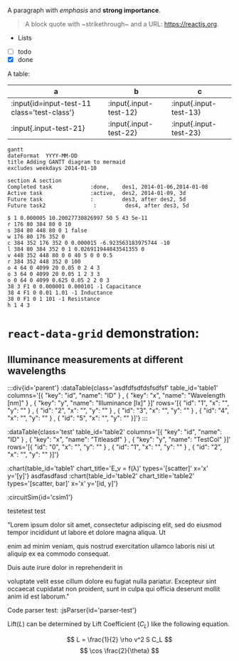 A paragraph with *emphasis* and **strong importance**.
> A block quote with ~strikethrough~ and a URL: https://reactjs.org.
* Lists
* [ ] todo
* [x] done

A table:

|                a                            |        b               |       c                |
|                -                            |        -               |       -                |
| :input{id=input-test-11 class='test-class'} | :input{.input-test-12} | :input{.input-test-13} |
| :input{.input-test-21}                      | :input{.input-test-22} | :input{.input-test-23} |


```mermaid
gantt
dateFormat  YYYY-MM-DD
title Adding GANTT diagram to mermaid
excludes weekdays 2014-01-10

section A section
Completed task            :done,    des1, 2014-01-06,2014-01-08
Active task               :active,  des2, 2014-01-09, 3d
Future task               :         des3, after des2, 5d
Future task2               :         des4, after des3, 5d
```

```falstad
$ 1 0.000005 10.20027730826997 50 5 43 5e-11
r 176 80 384 80 0 10
s 384 80 448 80 0 1 false
w 176 80 176 352 0
c 384 352 176 352 0 0.000015 -6.923563183975744 -10
l 384 80 384 352 0 1 0.026911944843541355 0
v 448 352 448 80 0 0 40 5 0 0 0.5
r 384 352 448 352 0 100
o 4 64 0 4099 20 0.05 0 2 4 3
o 3 64 0 4099 20 0.05 1 2 3 3
o 0 64 0 4099 0.625 0.05 2 2 0 3
38 3 F1 0 0.000001 0.000101 -1 Capacitance
38 4 F1 0 0.01 1.01 -1 Inductance
38 0 F1 0 1 101 -1 Resistance
h 1 4 3
```

# `react-data-grid` demonstration:
## Illuminance measurements at different wavelengths
:::div{id='parent'}
:dataTable{class='asdfdfsdfdsfsdfsf' table_id='table1' columns='[{ "key": "id", "name": "ID" } , { "key": "x", "name": "Wavelength [nm]" } , { "key": "y", "name": "Illuminance [lx]" }]' rows='[{ "id": "1", "x": "", "y": "" } , { "id": "2", "x": "", "y": "" } , { "id": "3", "x": "", "y": "" } , { "id": "4", "x": "", "y": "" } , { "id": "5", "x": "", "y": "" }]'}
:::

:dataTable{class='test' table_id='table2' columns='[{ "key": "id", "name": "ID" } , { "key": "x", "name": "Titleasdf" } , { "key": "y", "name": "TestCol" }]' rows='[{ "id": "0", "x": "", "y": "" } , { "id": "1", "x": "", "y": "" } , { "id": "2", "x": "", "y": "" }]'}

:chart{table_id='table1' chart_title='E_v = f(λ)' types='[scatter]' x='x' y='[y]'}
asdfasdfasd
:chart{table_id='table2' chart_title='table2' types='[scatter, bar]' x='x' y='[id, y]'}

:circuitSim{id='csim1'}

testetest
test

"Lorem ipsum dolor sit amet, consectetur adipiscing elit, sed do eiusmod tempor incididunt ut labore et dolore magna aliqua. Ut 

enim ad minim veniam, quis nostrud exercitation ullamco laboris nisi ut aliquip ex ea commodo consequat.

Duis aute irure dolor in reprehenderit in

voluptate velit esse cillum dolore eu fugiat nulla pariatur. Excepteur sint occaecat cupidatat non proident, sunt in culpa qui officia deserunt mollit anim id est laborum."

Code parser test:
:jsParser{id='parser-test'}

Lift($L$) can be determined by Lift Coefficient ($C_L$) like the following
equation.

$$
L = \frac{1}{2} \rho v^2 S C_L
$$
$$
\cos \frac{2}{\theta}
$$